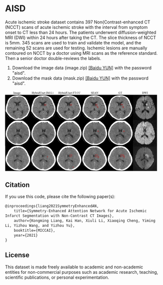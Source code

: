 # AISD

Acute ischemic stroke dataset contains 397 Non{Contrast-enhanced CT (NCCT) scans of acute ischemic stroke with the interval from symptom onset to CT less than 24 hours. The patients underwent diffusion-weighted MRI (DWI) within 24 hours after taking the CT. The slice thickness of NCCT is 5mm. 345 scans are used to train and validate the model, and the remaining 52 scans are used for testing. Ischemic lesions are manually contoured on NCCT by a doctor using MRI scans as the reference standard. Then a senior doctor double-reviews the labels.

1. Download the image data (image.zip) [[Baidu YUN]](https://pan.baidu.com/s/12nouuU6MbFrQps4EmTcomA) with the password "aisd".
2. Download the mask data (mask.zip) [[Baidu YUN]](https://pan.baidu.com/s/1MR4tAEHypdTRnqprXuRRXQ) with the password "aisd".

![Samples](https://github.com/GriffinLiang/AISD/blob/main/vis.png)


## Citation

If you use this code, please cite the following paper(s):

	@inproceedings{liang2021SymmetryEnhancedAN,
		title={Symmetry-Enhanced Attention Network for Acute Ischemic Infarct Segmentation with Non-Contrast CT Images},    
		author={Kongming Liang, Kai Han, Xiuli Li, Xiaoqing Cheng, Yiming Li, Yizhou Wang, and Yizhou Yu},    
		booktitle={MICCAI},    
		year={2021}    
	}


## License
This dataset is made freely available to academic and non-academic entities for non-commercial purposes such as academic research, teaching, scientific publications, or personal experimentation.
